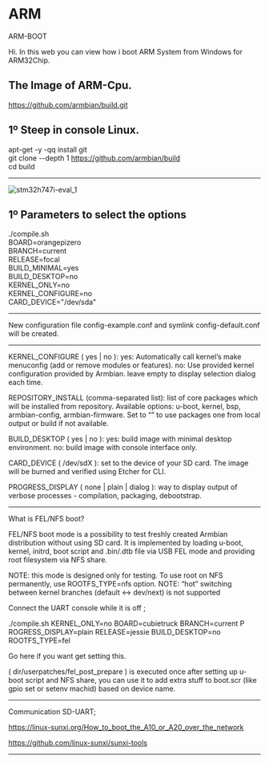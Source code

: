 # ARM
ARM-BOOT


Hi. In this web you can view how i boot ARM System from Windows for ARM32Chip.


The Image of ARM-Cpu.
------------------------
https://github.com/armbian/build.git


1º Steep in console Linux.
--------------------------------------------------------

apt-get -y -qq install git  
git clone --depth 1 https://github.com/armbian/build  
cd build    

--------------------------------------------------------


![stm32h747i-eval_1](https://user-images.githubusercontent.com/74788266/128599376-850917c3-2a7b-4482-8523-3efa1ee381d6.jpg)


1º  Parameters to select the options
--------------------------------------------------------

./compile.sh \
BOARD=orangepizero \
BRANCH=current \
RELEASE=focal \
BUILD_MINIMAL=yes \
BUILD_DESKTOP=no \
KERNEL_ONLY=no \
KERNEL_CONFIGURE=no \
CARD_DEVICE="/dev/sda"
__________________________________________________________

New configuration file config-example.conf and symlink config-default.conf will be created.

___________________________________________________________


KERNEL_CONFIGURE ( yes | no ):
yes: Automatically call kernel’s make menuconfig (add or remove modules or features).
no: Use provided kernel configuration provided by Armbian.
leave empty to display selection dialog each time.

REPOSITORY_INSTALL (comma-separated list): list of core packages which will be installed from repository.
Available options: u-boot, kernel, bsp, armbian-config, armbian-firmware.
Set to “” to use packages one from local output or build if not available.

BUILD_DESKTOP ( yes | no ):
yes: build image with minimal desktop environment.
no: build image with console interface only.

CARD_DEVICE ( /dev/sdX ): set to the device of your SD card. The image will be burned and verified using Etcher for CLI.

PROGRESS_DISPLAY ( none | plain | dialog ): way to display output of verbose processes - compilation, packaging, debootstrap.

________________________________________________________________________________________________________________________________________


What is FEL/NFS boot?

FEL/NFS boot mode is a possibility to test freshly created Armbian distribution without using SD card. It is implemented by loading u-boot, kernel, initrd, boot script and .bin/.dtb file via USB FEL mode and providing root filesystem via NFS share.

NOTE: this mode is designed only for testing. To use root on NFS permanently, use ROOTFS_TYPE=nfs option. NOTE: “hot” switching between kernel branches (default <-> dev/next) is not supported


Connect the UART console while it is off ;

./compile.sh 
KERNEL_ONLY=no
BOARD=cubietruck 
BRANCH=current P
ROGRESS_DISPLAY=plain 
RELEASE=jessie 
BUILD_DESKTOP=no 
ROOTFS_TYPE=fel


Go here if you want get setting this.

( dir/userpatches/fel_post_prepare ) is executed once after setting up u-boot script and NFS share, you can use it to add extra stuff to boot.scr (like gpio set or setenv machid) based on device name.
________________________________________________________________________________________


Communication SD-UART;


https://linux-sunxi.org/How_to_boot_the_A10_or_A20_over_the_network

https://github.com/linux-sunxi/sunxi-tools

___________________________________________________________________________________________________________________________


